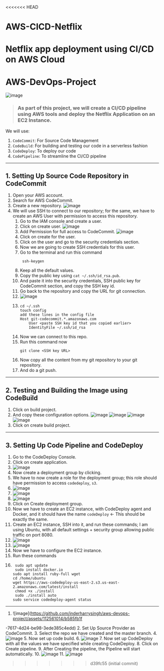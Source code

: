 <<<<<<< HEAD
# AWS-CICD-Netflix
Netflix app deployment using CI/CD on AWS Cloud
=======
# AWS-DevOps-Project

![image](https://github.com/inderharrysingh/aws-devops-project/assets/112561014/3598abe3-227e-48a3-94d8-7dc6241d8d0a)

> ### As part of this project, we will create a CI/CD pipeline using AWS tools and deploy the Netflix Application on an EC2 Instance. 
We will use:
1. `CodeCommit`: For Source Code Management
2. `CodeBuild`: For building and testing our code in a serverless fashion
3.  `CodeDeploy`: To deploy our code
4.  `CodePipeline`: To streamline the CI/CD pipeline

---
## 1. Setting Up Source Code Repository in CodeCommit 

1. Open your AWS account.
2. Search for AWS CodeCommit.
3. Create a new repository.
   ![image](https://github.com/inderharrysingh/aws-devops-project/assets/112561014/630500c6-b519-442e-bc54-dd281c7a4fe2)
4. We will use SSH to connect to our repository; for the same, we have to create an AWS User with permission to access this repository.
     1. Go to the IAM console and create a user.
     2. Click on create user.
      ![image](https://github.com/inderharrysingh/aws-devops-project/assets/112561014/c4cafbcb-7a0a-49b4-9caa-bb919dc5f5b1)
     3. Add Permission for full access to CodeCommit.
      ![image](https://github.com/inderharrysingh/aws-devops-project/assets/112561014/4bcd389c-33ae-4abc-8afa-883479172b91)
     4. Click on create for the user.
     5. Click on the user and go to the security credentials section.
     6. Now we are going to create SSH credentials for this user.
     7. Go to the terminal and run this command  
        ```
         ssh-keygen
        ```
     8. Keep all the default values.
     9. Copy the public key using `cat ~/.ssh/id_rsa.pub`.
     10. And paste it into the security credentials, SSH public key for CodeCommit section, and copy the SSH key id.
     11. Go back to the repository and copy the URL for git connection.
     12. ![image](https://github.com/inderharrysingh/aws-devops-project/assets/112561014/0f895930-2429-4462-9793-91ff11399bfb)
     13.  ```
          cd ~/.ssh
          touch config
          add these lines in the config file
          Host git-codecommit.*.amazonaws.com
              User <paste SSH key id that you copied earlier>
              IdentityFile ~/.ssh/id_rsa

          ```
     13. Now we can connect to this repo.
     14. Run this command now
          ```
          git clone <SSH key URL>
          ```
     15. Now copy all the content from my git repository to your git repository.
     16. And do a git push.
  
  ---
## 2. Testing and Building the Image using CodeBuild

  1. Click on build project.
  2. And copy these configuration options.
     ![image](https://github.com/inderharrysingh/aws-devops-project/assets/112561014/e096de5b-41c0-476d-b63b-254cda1a6b7b)
     ![image](https://github.com/inderharrysingh/aws-devops-project/assets/112561014/566fe040-8b7e-4958-84e3-6dfc4a55d5ef)
     ![image](https://github.com/inderharrysingh/aws-devops-project/assets/112561014/d30308a5-28c9-49e3-9b17-d7df91066fef)
     ![image](https://github.com/inderharrysingh/aws-devops-project/assets/112561014/658930d2-d25e-498f-a270-846281cd1627)
  3. Click on create build project.

---
## 3. Setting Up Code Pipeline and CodeDeploy

   1. Go to the CodeDeploy Console.
   2. Click on create application.
   3. ![image](https://github.com/inderharrysingh/aws-devops-project/assets/112561014/f5810d03-1cd4-4a92-b2ab-17d14031aee1)
   4. Now create a deployment group by clicking.
   5. We have to now create a role for the deployment group; this role should have permission to access `codedeploy`, `s3`.
   6. ![image](https://github.com/inderharrysingh/aws-devops-project/assets/112561014/35334675-e8cd-414d-b1eb-cc050a1142d4)
   7. ![image](https://github.com/inderharrysingh/aws-devops-project/assets/112561014/6af1d51e-e7f8-40c9-a6f4-283d64e0c741)
   8. ![image](https://github.com/inderharrysingh/aws-devops-project/assets/112561014/bb3124b6-478d-47ee-9319-0bc58a688dc6)
   9. Click on Create deployment group.
   10. Now we have to create an EC2 instance, with CodeDeploy agent and Docker, and it should have the name `codeDeploy` <- This should be exactly the same.
   11. Create an EC2 instance, SSH into it, and run these commands; I am using Ubuntu, with all default settings + security group allowing public traffic on port 8080.
   12.  ![image](https://github.com/inderharrysingh/aws-devops-project/assets/112561014/95bce315-31b4-480c-aed7-f91045d10f25)
   13.  ![image](https://github.com/inderharrysingh/aws-devops-project/assets/112561014/7b8fa1ed-8141-4b47-809a-29c2d2f8e43d)
   14.  Now we have to configure the EC2 instance.
   15. Run these commands
   16.  ```
         sudo apt update
         sudo install docker.io
        sudo apt install ruby-full wget
        cd /home/ubuntu
        wget https://aws-codedeploy-us-east-2.s3.us-east-2.amazonaws.com/latest/install
         chmod +x ./install
         sudo ./install auto
        sudo service codedeploy-agent status
        ```

   ---

  1. ![image](https://github.com/inderharrysingh/aws-devops-project/assets/112561014/b585fb1f

-7617-4d24-be98-3ede385c4edd)
  2. Set Up Source Provider as CodeCommit.
  3. Select the repo we have created and the master branch.
  4. ![image](https://github.com/inderharrysingh/aws-devops-project/assets/112561014/c5cfb4dc-62fd-439d-bba1-1fae7dfa9d1e)
  5. Now set up code build.
  6. ![image](https://github.com/inderharrysingh/aws-devops-project/assets/112561014/5541538a-be4c-4b0e-9566-37ab7f980c88)
  7. Now set up CodeDeploy with all the values we have specified while creating CodeDeploy.
  8. Click on Create pipeline.
  9. After Creating the pipeline, the Pipeline will start automatically.
  10. ![image](https://github.com/inderharrysingh/aws-devops-project/assets/112561014/817c9729-b785-4444-9109-cd9042e8a11f)
  11. ![image](https://github.com/inderharrysingh/aws-devops-project/assets/112561014/2952c26a-2411-4232-b790-b4b1dbfde2ca)
>>>>>>> d39fc55 (initial commit)
